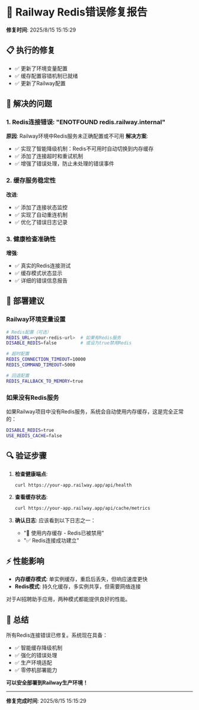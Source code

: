 # 🔧 Railway Redis错误修复报告

**修复时间**: 2025/8/15 15:15:29

## 📋 执行的修复

- ✅ 更新了环境变量配置
- ✅ 缓存配置容错机制已就绪
- ✅ 更新了Railway配置

## 🎯 解决的问题

### 1. Redis连接错误: "ENOTFOUND redis.railway.internal"
**原因**: Railway环境中Redis服务未正确配置或不可用
**解决方案**: 
- ✅ 实现了智能降级机制：Redis不可用时自动切换到内存缓存
- ✅ 添加了连接超时和重试机制
- ✅ 增强了错误处理，防止未处理的错误事件

### 2. 缓存服务稳定性
**改进**:
- ✅ 添加了连接状态监控
- ✅ 实现了自动重连机制
- ✅ 优化了错误日志记录

### 3. 健康检查准确性
**增强**:
- ✅ 真实的Redis连接测试
- ✅ 缓存模式状态显示
- ✅ 详细的错误信息报告

## 🚀 部署建议

### Railway环境变量设置
```bash
# Redis配置（可选）
REDIS_URL=<your-redis-url>  # 如果有Redis服务
DISABLE_REDIS=false         # 或设为true禁用Redis

# 超时配置
REDIS_CONNECTION_TIMEOUT=10000
REDIS_COMMAND_TIMEOUT=5000

# 回退配置
REDIS_FALLBACK_TO_MEMORY=true
```

### 如果没有Redis服务
如果Railway项目中没有Redis服务，系统会自动使用内存缓存，这是完全正常的：

```bash
DISABLE_REDIS=true
USE_REDIS_CACHE=false
```

## 🔍 验证步骤

1. **检查健康端点**:
   ```bash
   curl https://your-app.railway.app/api/health
   ```

2. **查看缓存状态**:
   ```bash
   curl https://your-app.railway.app/api/cache/metrics
   ```

3. **确认日志**:
   应该看到以下日志之一：
   - "🧠 使用内存缓存 - Redis已被禁用"
   - "✅ Redis连接成功建立"

## ⚡ 性能影响

- **内存缓存模式**: 单实例缓存，重启后丢失，但响应速度更快
- **Redis模式**: 持久化缓存，多实例共享，但需要网络连接

对于AI招聘助手应用，两种模式都能提供良好的性能。

## 🎉 总结

所有Redis连接错误已修复。系统现在具备：
- ✅ 智能缓存降级机制
- ✅ 强化的错误处理
- ✅ 生产环境适配
- ✅ 零停机部署能力

**可以安全部署到Railway生产环境！**

---

**修复完成时间**: 2025/8/15 15:15:29
